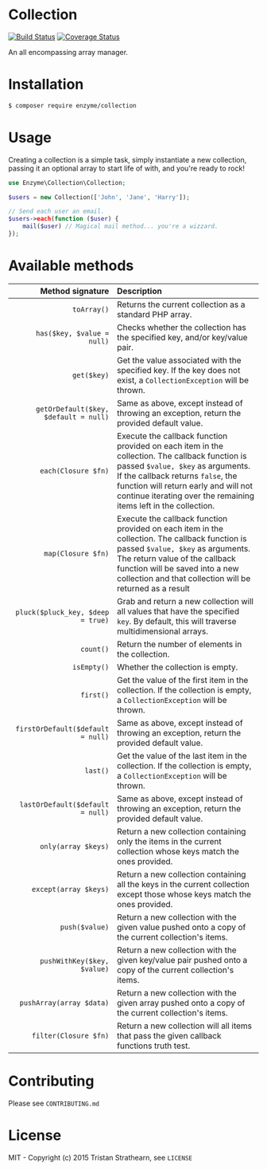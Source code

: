 # Collection
[![Build Status](https://travis-ci.org/enzyme/collection.svg?branch=master)](https://travis-ci.org/enzyme/collection)
[![Coverage Status](https://coveralls.io/repos/github/enzyme/collection/badge.svg?branch=develop)](https://coveralls.io/github/enzyme/collection?branch=develop)

An all encompassing array manager.

# Installation

```bash
$ composer require enzyme/collection
```

# Usage

Creating a collection is a simple task, simply instantiate a new collection, passing it an optional array to start life of with, and you're ready to rock!

```php
use Enzyme\Collection\Collection;

$users = new Collection(['John', 'Jane', 'Harry']);

// Send each user an email.
$users->each(function ($user) {
    mail($user) // Magical mail method... you're a wizzard.
});
```

# Available methods

| Method signature | Description |
| ---: | :--- |
| `toArray()` | Returns the current collection as a standard PHP array. |
| `has($key, $value = null)` | Checks whether the collection has the specified key, and/or key/value pair. |
| `get($key)` | Get the value associated with the specified key. If the key does not exist, a `CollectionException` will be thrown. |
| `getOrDefault($key, $default = null)` | Same as above, except instead of throwing an exception, return the provided default value. |
| `each(Closure $fn)` | Execute the callback function provided on each item in the collection. The callback function is passed `$value, $key` as arguments. If the callback returns `false`, the function will return early and will not continue iterating over the remaining items left in the collection.|
| `map(Closure $fn)` | Execute the callback function provided on each item in the collection. The callback function is passed `$value, $key` as arguments. The return value of the callback function will be saved into a new collection and that collection will be returned as a result |
| `pluck($pluck_key, $deep = true)` | Grab and return a new collection will all values that have the specified `key`. By default, this will traverse multidimensional arrays. |
| `count()` | Return the number of elements in the collection. |
| `isEmpty()` | Whether the collection is empty. |
| `first()` | Get the value of the first item in the collection. If the collection is empty, a `CollectionException` will be thrown. |
| `firstOrDefault($default = null)` | Same as above, except instead of throwing an exception, return the provided default value. |
| `last()` | Get the value of the last item in the collection. If the collection is empty, a `CollectionException` will be thrown. |
| `lastOrDefault($default = null)` | Same as above, except instead of throwing an exception, return the provided default value. |
| `only(array $keys)` | Return a new collection containing only the items in the current collection whose keys match the ones provided. |
| `except(array $keys)` | Return a new collection containing all the keys in the current collection except those whose keys match the ones provided. |
| `push($value)` | Return a new collection with the given value pushed onto a copy of the current collection's items. |
| `pushWithKey($key, $value)` | Return a new collection with the given key/value pair pushed onto a copy of the current collection's items. |
| `pushArray(array $data)` | Return a new collection with the given array pushed onto a copy of the current collection's items. |
| `filter(Closure $fn)` | Return a new collection will all items that pass the given callback functions truth test. |

# Contributing

Please see `CONTRIBUTING.md`

# License

MIT - Copyright (c) 2015 Tristan Strathearn, see `LICENSE`
